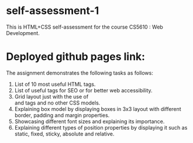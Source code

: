 # self-assessment-1
This is HTML+CSS self-assessment for the course CS5610 : Web Development.

# Deployed github pages link: 

The assignment demonstrates the following tasks as follows:
1. List of 10 most useful HTML tags.
2. List of useful tags for SEO or for better web accessibility.
3. Grid layout just with the use of <div> and <span> tags and no other CSS models.
4. Explaining box model by displaying boxes in 3x3 layout with different border, padding and margin properties.
5. Showcasing different font sizes and explaining its importance.
6. Explaining different types of position properties by displaying it such as static, fixed, sticky, absolute and relative.
